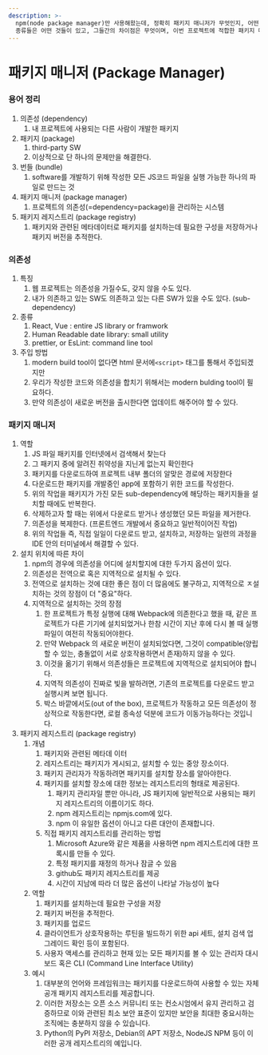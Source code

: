 ```yaml
---
description: >-
  npm(node package manager)만 사용해왔는데, 정확히 패키지 매니저가 무엇인지, 어떤 역할을 했고, 왜 생겨났으며, 다른
  종류들은 어떤 것들이 있고, 그들간의 차이점은 무엇이며, 이번 프로젝트에 적합한 패키지 매니저는 무엇일지 알아보자.
---
```


# 패키지 매니저 (Package Manager)

### 용어 정리

1. 의존성 (dependency)
   1. 내 프로젝트에 사용되는 다른 사람이 개발한 패키지
2. 패키지 (package)
   1. third-party SW
   2. 이상적으로 단 하나의 문제만을 해결한다.
3. 번들 (bundle)
   1. software를 개발하기 위해 작성한 모든 JS코드 파일을 실행 가능한 하나의 파일로 만드는  것
4. 패키지 매니저 (package manager)
   1. 프로젝트의 의존성(=dependency=package)을 관리하는 시스템
5. 패키지 레지스트리 (package registry)
   1. 패키지와 관련된 메타데이터로 패키지를 설치하는데 필요한 구성을 저장하거나 패키지 버전을 추적한다.

### 의존성

1. 특징
   1. 웹 프로젝트는 의존성을 가질수도, 갖지 않을 수도 있다.
   2. 내가 의존하고 있는 SW도 의존하고 있는 다른 SW가 있을 수도 있다. (sub-dependency)
2. 종류
   1. React, Vue : entire JS library or framwork
   2. Human Readable date library: small utility
   3. prettier, or EsLint: command line tool
3. 주입 방법
   1. modern build tool이 없다면 html 문서에`<script>` 태그를 통해서 주입되겠지만
   2. 우리가 작성한 코드와 의존성을 합치기 위해서는 modern bulding tool이 필요하다.
   3. 만약 의존성이 새로운 버전을 출시한다면 업데이트 해주어야 할 수 있다.

### 패키지 매니저

1. 역할
   1. JS 파일 패키지를 인터넷에서 검색해서 찾는다
   2. 그 패키지 중에 알려진 취약성을 지닌게 없는지 확인한다
   3. 패키지를 다운로드하여 프로젝트 내부 폴더의 알맞은 경로에 저장한다
   4. 다운로드한 패키지를 개발중인 app에 포함하기 위한 코드를 작성한다.
   5. 위의 작업을 패키지가 가진 모든 sub-dependency에 해당하는 패키지들을 설치할 때에도 반복한다.
   6. 삭제하고자 할 때는 위에서 다운로드 받거나 생성했던 모든 파일을 제거한다.
   7. 의존성을 복제한다. (프론트엔드 개발에서 중요하고 일반적이어진 작업)
   8. 위의 작업들 즉, 직접 일일이 다운로드 받고, 설치하고, 저장하는 일련의 과정을 IDE 안의 터미널에서 해결할 수 있다.
2. 설치 위치에 따른 차이
   1. npm의 경우에 의존성을 어디에 설치할지에 대한 두가지 옵션이 있다.
   2. 의존성은 전역으로 혹은 지역적으로 설치될 수 있다.
   3. 전역으로 설치하는 것에 대한 좋은 점이 더 많음에도 불구하고, 지역적으로 ㅈ설치하는 것의 장점이 더 "중요"하다.
   4. 지역적으로 설치하는 것의 장점
      1. 한 프로젝트가 특정 실행에 대해 Webpack에 의존한다고 했을 때, 같은 프로젝트가 다른 기기에 설치되었거나 한참 시간이 지난 후에 다시 볼 때 실행 파일이 여전히 작동되어야한다.
      2. 만약 Webpack 의 새로운 버전이 설치되었다면, 그것이 compatible(양립할 수 있는, 충돌없이 서로 상호작용하면서 존재)하지 않을 수 있다.
      3. &#x20;이것을 옮기기 위해서 의존성들은 프로젝트에 지역적으로 설치되어야 합니다.
      4. 지역적 의존성이 진짜로 빛을 발하려면, 기존의 프로젝트를 다운로드 받고 실행시켜 보면 됩니다.
      5. 박스 바깥에서도(out of the box), 프로젝트가 작동하고 모든 의존성이 정상적으로 작동한다면, 로컬 종속성 덕분에 코드가 이동가능하다는 것입니다.
3. 패키지 레지스트리 (package registry)
   1. 개념
      1. 패키지와 관련된 메타데 이터
      2. 레지스트리는 패키지가 게시되고, 설치할 수 있는 중앙 장소이다.
      3. 패키지 관리자가 작동하려면 패키지를 설치할 장소를 알아야한다.
      4. 패키지를 설치할 장소에 대한 정보는 레지스트리의 형태로 제공된다.
         1. 패키지 관리자일 뿐만 아니라, JS 패키지에 일반적으로 사용되는 패키지 레지스트리의 이름이기도 하다.
         2. npm 레지스트리는 npmjs.com에 있다.
         3. npm 이 유일한 옵션이 아니고 다른 대안이 존재합니다.
      5. 직접 패키지 레지스트리를 관리하는 방법
         1. Microsoft Azure와 같은 제품을 사용하면 npm 레지스트리에 대한 프록시를 만들 수 있다.
         2. 특정 패키지를 재정의 하거나 잠글 수 있음
         3. github도 패키지 레지스트리를 제공
         4. 시간이 지남에 따라 더 많은 옵션이 나타날 가능성이 높다
   2. 역할
      1. 패키지를 설치하는데 필요한 구성을 저장
      2. 패키지 버전을 추적한다.
      3. 패키지를 업로드
      4. 클라이언트가 상호작용하는 루틴을 빌드하기 위한 api 세트, 설치 검색 업그레이드 확인 등이 포함된다.
      5. 사용자 액세스를 관리하고 현재 있는 모든 패키지를 볼 수 있는 관리자 대시보드 혹은 CLI (Command Line Interface Utility)
   3. 예시
      1. 대부분의 언어와 프레임워크는 패키지를 다운로드하여 사용할 수 있는 자체 공개 패키지 레지스트리를 제공합니다.
      2. 이러한 저장소는 오픈 소스 커뮤니티 또는 컨소시엄에서 유지 관리하고 검증하므로 이와 관련된 최소 보안 표준이 있지만 보안을 최대한 중요시하는 조직에는 충분하지 않을 수 있습니다.
      3. Python의 PyPI 저장소, Debian의 APT 저장소, NodeJS NPM 등이 이러한 공개 레지스트리의 예입니다.

